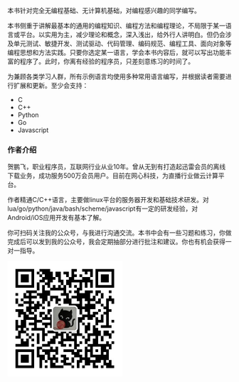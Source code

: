 本书针对完全无编程基础、无计算机基础，对编程感兴趣的同学编写。

本书侧重于讲解最基本的通用的编程知识、编程方法和编程理论，不局限于某一语言或平台。以实用为主，减少理论和概念，深入浅出，给外行人讲明白。但仍会涉及单元测试、敏捷开发、测试驱动、代码管理、编码规范、编程工具、面向对象等编程思想和方法实践。只要你选定某一语言，学会本书内容后，就可以写出功能丰富的程序了。此时，你离有经验的程序员，只差刻意练习的时间了。

为兼顾各类学习人群，所有示例语言均使用多种常用语言编写，并根据读者需要进行扩展和更新。至少会支持：

* C
* C++
* Python
* Go
* Javascript

### 作者介绍

贺鹏飞，职业程序员，互联网行业从业10年。曾从无到有打造起迅雷会员的离线下载业务，成功服务500万会员用户。目前在网心科技，为直播行业做云计算平台。

作者精通C/C++语言，主要做linux平台的服务器开发和基础技术研发。对lua/go/python/java/bash/scheme/javascript有一定的研发经验，对Android/iOS应用开发有基本了解。

你可扫码关注我的公众号，与我进行沟通交流。本书中会有一些习题和练习，你做完成后可以发到我的公众号，我会定期抽部分进行批注和建议。你也有机会获得一对一指导。

![](/assets/qrcode_for_gh_ad2cad8452ce_258.jpg)



